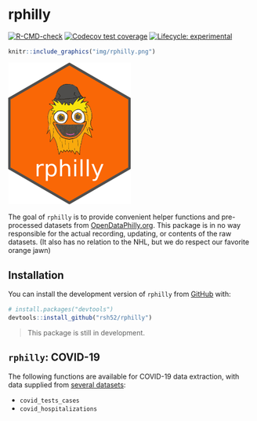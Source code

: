 
<!-- README.md is generated from README.Rmd. Please edit that file -->

# rphilly

<!-- badges: start -->

[![R-CMD-check](https://github.com/rsh52/rphilly/workflows/R-CMD-check/badge.svg)](https://github.com/rsh52/rphilly/actions)
[![Codecov test
coverage](https://codecov.io/gh/rsh52/rphilly/branch/master/graph/badge.svg)](https://codecov.io/gh/rsh52/rphilly?branch=master)
[![Lifecycle:
experimental](https://img.shields.io/badge/lifecycle-experimental-orange.svg)](https://lifecycle.r-lib.org/articles/stages.html#experimental)
<!-- badges: end -->

``` r
knitr::include_graphics("img/rphilly.png")
```

<img src="img/rphilly.png" width="250px" />

The goal of `rphilly` is to provide convenient helper functions and
pre-processed datasets from
[OpenDataPhilly.org](https://www.opendataphilly.org/). This package is
in no way responsible for the actual recording, updating, or contents of
the raw datasets. (It also has no relation to the NHL, but we do respect
our favorite orange jawn)

## Installation

You can install the development version of `rphilly` from
[GitHub](https://github.com/) with:

``` r
# install.packages("devtools")
devtools::install_github("rsh52/rphilly")
```

> This package is still in development.

## `rphilly`: COVID-19

The following functions are available for COVID-19 data extraction, with
data supplied from [several
datasets](https://www.opendataphilly.org/organization/city-of-philadelphia?q=covid&sort=score+desc%2C+metadata_modified+desc):

-   `covid_tests_cases`
-   `covid_hospitalizations`
